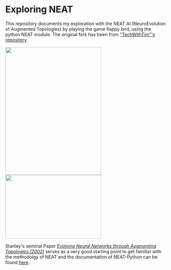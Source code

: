 # Exploring NEAT
This repository documents my exploration with the NEAT AI (NeuroEvolution of Augmented Topologies) by playing the game flappy bird, using the python NEAT module. The original fork has been from ["TechWithTim"'s repository](https://github.com/techwithtim/NEAT-Flappy-Bird).

<img src="https://raw.githubusercontent.com/DominikLindorfer/Machine-Learning-NEAT/main/imgs/Testrun.gif" width="300" height="400">

<img src="https://raw.githubusercontent.com/DominikLindorfer/Machine-Learning-NEAT/main/imgs/Output.png" width="300" height="200">


Stanley's seminal Paper [*Evolving Neural Networks through Augmenting Topologies (2002)*](http://nn.cs.utexas.edu/downloads/papers/stanley.ec02.pdf) serves as a very good starting point to get familiar with the methodolgy of NEAT and the documentation of NEAT-Python can be found [here](https://neat-python.readthedocs.io/en/latest/).

